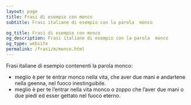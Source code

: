 ```yaml
---
layout: page
title: Frasi di esempio con monco 
subtitle: Frasi italiane di esempio con la parola  monco

og_title: Frasi di esempio con monco 
og_description: Frasi italiane di esempio con la parola  monco
og_type: website
permalink: /frasi/m/monco.html
---
```


Frasi italiane di esempio contenenti la parola monco:


- meglio è per te entrar monco nella vita, che aver due mani e andartene nella geenna, nel fuoco inestinguibile.
- meglio è per te l’entrar nella vita monco o zoppo che l’aver due mani o due piedi ed esser gettato nel fuoco eterno.
